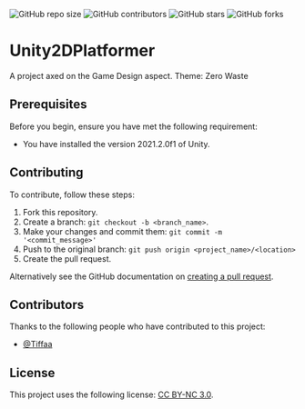 ![GitHub repo size](https://img.shields.io/github/repo-size/TiffaaMC/Unity2DPlatformer)
![GitHub contributors](https://img.shields.io/github/contributors/TiffaaMC/Unity2DPlatformer)
![GitHub stars](https://img.shields.io/github/stars/TiffaaMC/Unity2DPlatformer?style=social)
![GitHub forks](https://img.shields.io/github/forks/TiffaaMC/Unity2DPlatformer?style=social)

# Unity2DPlatformer
A project axed on the Game Design aspect. 
Theme: Zero Waste

## Prerequisites

Before you begin, ensure you have met the following requirement:
* You have installed the version 2021.2.0f1 of Unity.

## Contributing
To contribute, follow these steps:

1. Fork this repository.
2. Create a branch: `git checkout -b <branch_name>`.
3. Make your changes and commit them: `git commit -m '<commit_message>'`
4. Push to the original branch: `git push origin <project_name>/<location>`
5. Create the pull request.

Alternatively see the GitHub documentation on [creating a pull request](https://help.github.com/en/github/collaborating-with-issues-and-pull-requests/creating-a-pull-request).

## Contributors

Thanks to the following people who have contributed to this project:

* [@Tiffaa](https://github.com/TiffaaMC)

## License

This project uses the following license: [CC BY-NC 3.0](https://creativecommons.org/licenses/by-nc/3.0/legalcode).
